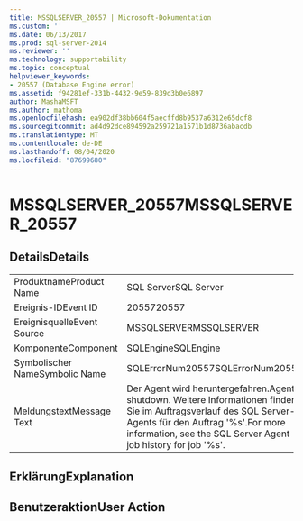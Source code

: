 ```yaml
---
title: MSSQLSERVER_20557 | Microsoft-Dokumentation
ms.custom: ''
ms.date: 06/13/2017
ms.prod: sql-server-2014
ms.reviewer: ''
ms.technology: supportability
ms.topic: conceptual
helpviewer_keywords:
- 20557 (Database Engine error)
ms.assetid: f94281ef-331b-4432-9e59-839d3b0e6897
author: MashaMSFT
ms.author: mathoma
ms.openlocfilehash: ea902df38bb604f5aecffd8b9537a6312e65dcf8
ms.sourcegitcommit: ad4d92dce894592a259721a1571b1d8736abacdb
ms.translationtype: MT
ms.contentlocale: de-DE
ms.lasthandoff: 08/04/2020
ms.locfileid: "87699680"
---
```

# <a name="mssqlserver_20557"></a><span data-ttu-id="c211e-102">MSSQLSERVER_20557</span><span class="sxs-lookup"><span data-stu-id="c211e-102">MSSQLSERVER_20557</span></span>
    
## <a name="details"></a><span data-ttu-id="c211e-103">Details</span><span class="sxs-lookup"><span data-stu-id="c211e-103">Details</span></span>  
  
|||  
|-|-|  
|<span data-ttu-id="c211e-104">Produktname</span><span class="sxs-lookup"><span data-stu-id="c211e-104">Product Name</span></span>|<span data-ttu-id="c211e-105">SQL Server</span><span class="sxs-lookup"><span data-stu-id="c211e-105">SQL Server</span></span>|  
|<span data-ttu-id="c211e-106">Ereignis-ID</span><span class="sxs-lookup"><span data-stu-id="c211e-106">Event ID</span></span>|<span data-ttu-id="c211e-107">20557</span><span class="sxs-lookup"><span data-stu-id="c211e-107">20557</span></span>|  
|<span data-ttu-id="c211e-108">Ereignisquelle</span><span class="sxs-lookup"><span data-stu-id="c211e-108">Event Source</span></span>|<span data-ttu-id="c211e-109">MSSQLSERVER</span><span class="sxs-lookup"><span data-stu-id="c211e-109">MSSQLSERVER</span></span>|  
|<span data-ttu-id="c211e-110">Komponente</span><span class="sxs-lookup"><span data-stu-id="c211e-110">Component</span></span>|<span data-ttu-id="c211e-111">SQLEngine</span><span class="sxs-lookup"><span data-stu-id="c211e-111">SQLEngine</span></span>|  
|<span data-ttu-id="c211e-112">Symbolischer Name</span><span class="sxs-lookup"><span data-stu-id="c211e-112">Symbolic Name</span></span>|<span data-ttu-id="c211e-113">SQLErrorNum20557</span><span class="sxs-lookup"><span data-stu-id="c211e-113">SQLErrorNum20557</span></span>|  
|<span data-ttu-id="c211e-114">Meldungstext</span><span class="sxs-lookup"><span data-stu-id="c211e-114">Message Text</span></span>|<span data-ttu-id="c211e-115">Der Agent wird heruntergefahren.</span><span class="sxs-lookup"><span data-stu-id="c211e-115">Agent shutdown.</span></span> <span data-ttu-id="c211e-116">Weitere Informationen finden Sie im Auftragsverlauf des SQL Server-Agents für den Auftrag '%s'.</span><span class="sxs-lookup"><span data-stu-id="c211e-116">For more information, see the SQL Server Agent job history for job '%s'.</span></span>|  
  
## <a name="explanation"></a><span data-ttu-id="c211e-117">Erklärung</span><span class="sxs-lookup"><span data-stu-id="c211e-117">Explanation</span></span>  
  
## <a name="user-action"></a><span data-ttu-id="c211e-118">Benutzeraktion</span><span class="sxs-lookup"><span data-stu-id="c211e-118">User Action</span></span>  
  

